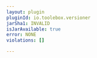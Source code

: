 ```yaml
---
layout: plugin
pluginId: io.toolebox.versioner
jarSha1: INVALID
isJarAvailable: true
error: NONE
violations: []

---
```

